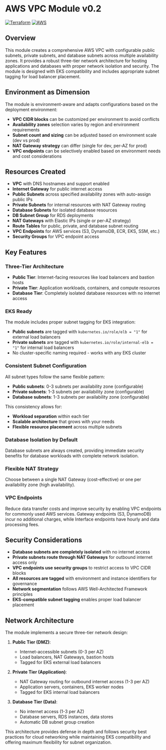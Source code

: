 # AWS VPC Module v0.2

[![Terraform](https://img.shields.io/badge/terraform-v1.5.7-blue.svg)](https://www.terraform.io/)
[![AWS](https://img.shields.io/badge/provider-aws-orange.svg)](https://registry.terraform.io/providers/hashicorp/aws/latest)

## Overview

This module creates a comprehensive AWS VPC with configurable public subnets, private subnets, and database subnets across multiple availability zones. It provides a robust three-tier network architecture for hosting applications and databases with proper network isolation and security. The module is designed with EKS compatibility and includes appropriate subnet tagging for load balancer placement.

## Environment as Dimension

The module is environment-aware and adapts configurations based on the deployment environment:

- **VPC CIDR blocks** can be customized per environment to avoid conflicts
- **Availability zones** selection varies by region and environment requirements  
- **Subnet count and sizing** can be adjusted based on environment scale (dev vs prod)
- **NAT Gateway strategy** can differ (single for dev, per-AZ for prod)
- **VPC endpoints** can be selectively enabled based on environment needs and cost considerations

## Resources Created

- **VPC** with DNS hostnames and support enabled
- **Internet Gateway** for public internet access
- **Public Subnets** across specified availability zones with auto-assign public IPs
- **Private Subnets** for internal resources with NAT Gateway routing
- **Database Subnets** for isolated database resources
- **DB Subnet Group** for RDS deployments
- **NAT Gateways** with Elastic IPs (single or per-AZ strategy)
- **Route Tables** for public, private, and database subnet routing
- **VPC Endpoints** for AWS services (S3, DynamoDB, ECR, EKS, SSM, etc.)
- **Security Groups** for VPC endpoint access

## Key Features

### Three-Tier Architecture
- **Public Tier**: Internet-facing resources like load balancers and bastion hosts
- **Private Tier**: Application workloads, containers, and compute resources  
- **Database Tier**: Completely isolated database resources with no internet access

### EKS Ready
The module includes proper subnet tagging for EKS integration:
- **Public subnets** are tagged with `kubernetes.io/role/elb = "1"` for external load balancers
- **Private subnets** are tagged with `kubernetes.io/role/internal-elb = "1"` for internal load balancers
- No cluster-specific naming required - works with any EKS cluster

### Consistent Subnet Configuration
All subnet types follow the same flexible pattern:
- **Public subnets**: 0-3 subnets per availability zone (configurable)
- **Private subnets**: 1-3 subnets per availability zone (configurable)
- **Database subnets**: 1-3 subnets per availability zone (configurable)

This consistency allows for:
- **Workload separation** within each tier
- **Scalable architecture** that grows with your needs
- **Flexible resource placement** across multiple subnets

### Database Isolation by Default
Database subnets are always created, providing immediate security benefits for database workloads with complete network isolation.

### Flexible NAT Strategy
Choose between a single NAT Gateway (cost-effective) or one per availability zone (high availability).

### VPC Endpoints
Reduce data transfer costs and improve security by enabling VPC endpoints for commonly used AWS services. Gateway endpoints (S3, DynamoDB) incur no additional charges, while Interface endpoints have hourly and data processing fees.

## Security Considerations

- **Database subnets are completely isolated** with no internet access
- **Private subnets route through NAT Gateways** for outbound internet access only
- **VPC endpoints use security groups** to restrict access to VPC CIDR blocks
- **All resources are tagged** with environment and instance identifiers for governance
- **Network segmentation** follows AWS Well-Architected Framework principles
- **EKS-compatible subnet tagging** enables proper load balancer placement

## Network Architecture

The module implements a secure three-tier network design:

1. **Public Tier (DMZ)**: 
   - Internet-accessible subnets (0-3 per AZ)
   - Load balancers, NAT Gateways, bastion hosts
   - Tagged for EKS external load balancers

2. **Private Tier (Application)**:
   - NAT Gateway routing for outbound internet access (1-3 per AZ)
   - Application servers, containers, EKS worker nodes
   - Tagged for EKS internal load balancers

3. **Database Tier (Data)**:
   - No internet access (1-3 per AZ)
   - Database servers, RDS instances, data stores
   - Automatic DB subnet group creation

This architecture provides defense in depth and follows security best practices for cloud networking while maintaining EKS compatibility and offering maximum flexibility for subnet organization.